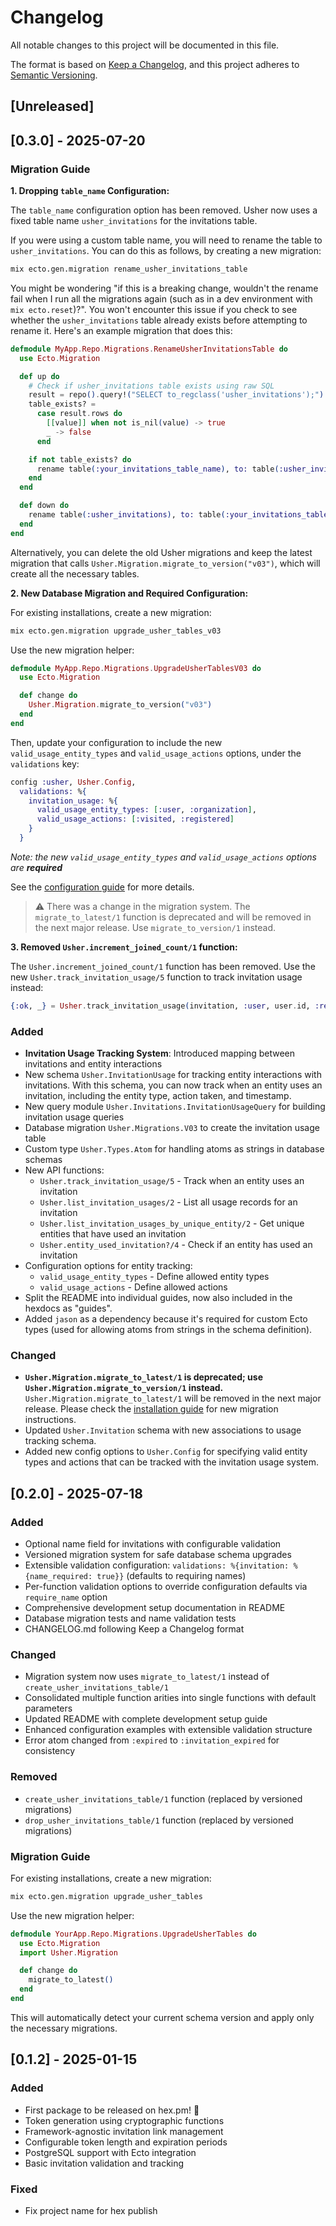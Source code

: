 # Changelog

All notable changes to this project will be documented in this file.

The format is based on [Keep a Changelog](https://keepachangelog.com/en/1.0.0/),
and this project adheres to [Semantic Versioning](https://semver.org/spec/v2.0.0.html).

## [Unreleased]

## [0.3.0] - 2025-07-20

### Migration Guide

**1. Dropping `table_name` Configuration:**

The `table_name` configuration option has been removed. Usher now uses a fixed table name `usher_invitations` for the invitations table.

If you were using a custom table name, you will need to rename the table to `usher_invitations`. You can do this as follows, by creating a new migration:
```bash
mix ecto.gen.migration rename_usher_invitations_table
```

You might be wondering "if this is a breaking change, wouldn't the rename fail when I run all the migrations again (such as in a dev environment with `mix ecto.reset`)?". You won't encounter this issue if you check to see whether the `usher_invitations` table already exists before attempting to rename it. Here's an example migration that does this:
```elixir
defmodule MyApp.Repo.Migrations.RenameUsherInvitationsTable do
  use Ecto.Migration

  def up do
    # Check if usher_invitations table exists using raw SQL
    result = repo().query!("SELECT to_regclass('usher_invitations');")
    table_exists? =
      case result.rows do
        [[value]] when not is_nil(value) -> true
        _ -> false
      end

    if not table_exists? do
      rename table(:your_invitations_table_name), to: table(:usher_invitations)
    end
  end

  def down do
    rename table(:usher_invitations), to: table(:your_invitations_table_name)
  end
end
```

Alternatively, you can delete the old Usher migrations and keep the latest migration that calls `Usher.Migration.migrate_to_version("v03")`, which will create all the necessary tables.

**2. New Database Migration and Required Configuration:**

For existing installations, create a new migration:
```bash
mix ecto.gen.migration upgrade_usher_tables_v03
```

Use the new migration helper:
```elixir
defmodule MyApp.Repo.Migrations.UpgradeUsherTablesV03 do
  use Ecto.Migration

  def change do
    Usher.Migration.migrate_to_version("v03")
  end
end
```

Then, update your configuration to include the new `valid_usage_entity_types` and `valid_usage_actions` options, under the `validations` key:
```elixir
config :usher, Usher.Config,
  validations: %{
    invitation_usage: %{
      valid_usage_entity_types: [:user, :organization],
      valid_usage_actions: [:visited, :registered]
    }
  }
```
_Note: the new `valid_usage_entity_types` and `valid_usage_actions` options are **required**_

See the [configuration guide](guides/configuration.md) for more details.

> ⚠️ There was a change in the migration system. The `migrate_to_latest/1` function is deprecated and will be removed in the next major release. Use `migrate_to_version/1` instead.

**3. Removed `Usher.increment_joined_count/1` function:**

The `Usher.increment_joined_count/1` function has been removed. Use the new `Usher.track_invitation_usage/5` function to track invitation usage instead:
```elixir
{:ok, _} = Usher.track_invitation_usage(invitation, :user, user.id, :registered, metadata)
```

### Added
- **Invitation Usage Tracking System**: Introduced mapping between invitations and entity interactions
- New schema `Usher.InvitationUsage` for tracking entity interactions with invitations. With this schema, you can now track when an entity uses an invitation, including the entity type, action taken, and timestamp.
- New query module `Usher.Invitations.InvitationUsageQuery` for building invitation usage queries
- Database migration `Usher.Migrations.V03` to create the invitation usage table
- Custom type `Usher.Types.Atom` for handling atoms as strings in database schemas
- New API functions:
  - `Usher.track_invitation_usage/5` - Track when an entity uses an invitation
  - `Usher.list_invitation_usages/2` - List all usage records for an invitation
  - `Usher.list_invitation_usages_by_unique_entity/2` - Get unique entities that have used an invitation
  - `Usher.entity_used_invitation?/4` - Check if an entity has used an invitation
- Configuration options for entity tracking:
  - `valid_usage_entity_types` - Define allowed entity types
  - `valid_usage_actions` - Define allowed actions
- Split the README into individual guides, now also included in the hexdocs as "guides".
- Added `jason` as a dependency because it's required for custom Ecto types (used for allowing atoms from strings in the schema definition).

### Changed
- **`Usher.Migration.migrate_to_latest/1` is deprecated; use `Usher.Migration.migrate_to_version/1` instead.** `Usher.Migration.migrate_to_latest/1` will be removed in the next major release. Please check the [installation guide](guides/installation.md) for new migration instructions.
- Updated `Usher.Invitation` schema with new associations to usage tracking schema.
- Added new config options to `Usher.Config` for specifying valid entity types and actions that can be tracked with the invitation usage system.

## [0.2.0] - 2025-07-18

### Added
- Optional name field for invitations with configurable validation
- Versioned migration system for safe database schema upgrades
- Extensible validation configuration: `validations: %{invitation: %{name_required: true}}` (defaults to requiring names)
- Per-function validation options to override configuration defaults via `require_name` option
- Comprehensive development setup documentation in README
- Database migration tests and name validation tests
- CHANGELOG.md following Keep a Changelog format

### Changed
- Migration system now uses `migrate_to_latest/1` instead of `create_usher_invitations_table/1`
- Consolidated multiple function arities into single functions with default parameters
- Updated README with complete development setup guide
- Enhanced configuration examples with extensible validation structure
- Error atom changed from `:expired` to `:invitation_expired` for consistency

### Removed
- `create_usher_invitations_table/1` function (replaced by versioned migrations)
- `drop_usher_invitations_table/1` function (replaced by versioned migrations)

### Migration Guide
For existing installations, create a new migration:
```bash
mix ecto.gen.migration upgrade_usher_tables
```

Use the new migration helper:
```elixir
defmodule YourApp.Repo.Migrations.UpgradeUsherTables do
  use Ecto.Migration
  import Usher.Migration

  def change do
    migrate_to_latest()
  end
end
```

This will automatically detect your current schema version and apply only the necessary migrations.

## [0.1.2] - 2025-01-15
### Added
- First package to be released on hex.pm! 🎉
- Token generation using cryptographic functions
- Framework-agnostic invitation link management
- Configurable token length and expiration periods
- PostgreSQL support with Ecto integration
- Basic invitation validation and tracking

### Fixed
- Fix project name for hex publish